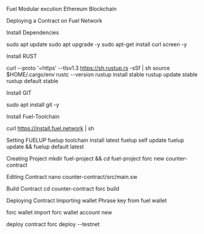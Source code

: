 Fuel Modular excution Ethereum Blockchain

Deploying a Contract on Fuel Network

Install Dependencies

sudo apt update
sudo apt upgrade -y
sudo apt-get install curl screen -y 

Install RUST

curl --proto '=https' --tlsv1.3 https://sh.rustup.rs -sSf | sh
source $HOME/.cargo/env
rustc --version
rustup install stable
rustup update stable
rustup default stable

Install GIT

sudo apt install git -y 

Install Fuel-Toolchain

curl https://install.fuel.network | sh

Setting FUELUP
fuelup toolchain install latest
fuelup self update
fuelup update && fuelup default latest

Creating Project
mkdir fuel-project && cd fuel-project
forc new counter-contract

Editing Contract
nano counter-contract/src/main.sw

Build Contract
cd counter-contract
forc build 

Deploying Contract
Importing wallet Phrase key from fuel wallet

forc wallet import
forc wallet account new

deploy contract
forc deploy --testnet
